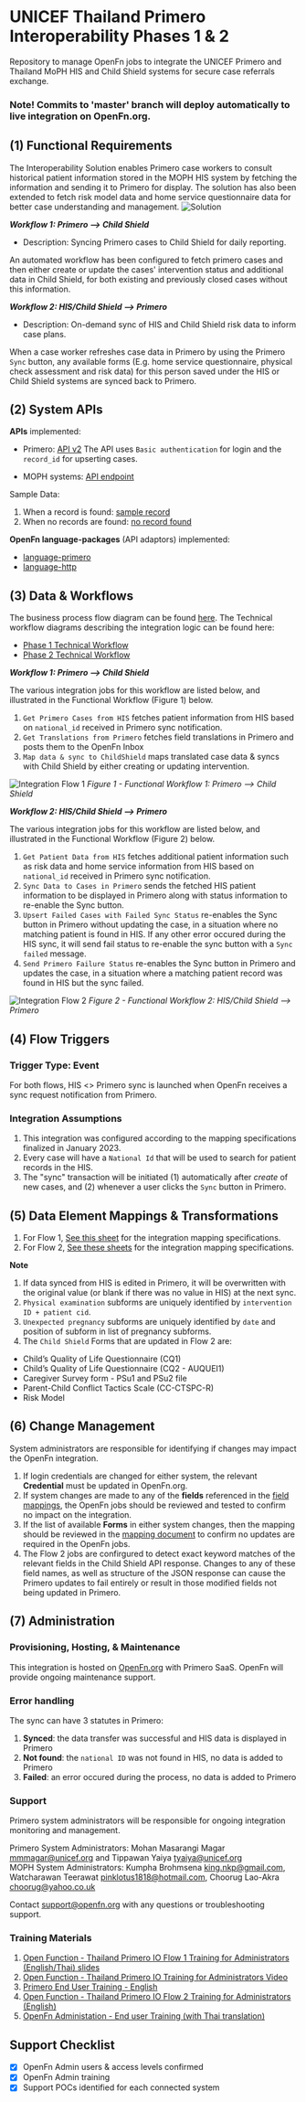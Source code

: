 # UNICEF Thailand Primero Interoperability Phases 1 & 2
Repository to manage OpenFn jobs to integrate the UNICEF Primero and Thailand MoPH HIS and Child Shield systems for secure case referrals exchange.

### Note! Commits to 'master' branch will deploy automatically to live integration on OpenFn.org. 


## (1) Functional Requirements
The Interoperability Solution enables Primero case workers to consult historical patient information stored in the MOPH HIS system by fetching the information and sending it to Primero for display. The solution has also been extended to fetch risk model data and home service questionnaire data for better case understanding and management.
![Solution](./solution-overview.png)

_**Workflow 1: Primero --> Child Shield**_
* Description: Syncing Primero cases to Child Shield for daily reporting.

An automated workflow has been configured to fetch primero cases and then either create or update the cases' intervention status and additional data in Child Shield, for both existing and previously closed cases without this information.

_**Workflow 2: HIS/Child Shield --> Primero**_
* Description: On-demand sync of HIS and Child Shield risk data to inform case plans.
 
When a case worker refreshes case data in Primero by using the Primero `Sync` button, any available forms (E.g. home service questionnaire, physical check assessment and risk data) for this person saved under the HIS or Child Shield systems are synced back to Primero.

## (2) System APIs
**APIs** implemented:
* Primero: [API v2](https://github.com/primeroIMS/primero/blob/development_v2/app/controllers/api/README.md)
The API uses `Basic authentication` for login and the `record_id` for upserting cases.

* MOPH systems: [API endpoint](https://cloud1.r8way.moph.go.th:3010/api)

Sample Data: 
1. When a record is found: [sample record](https://github.com/OpenFn/primero-thailand/blob/master/sampleData/state_HISpersonEndpoint14April.json)
2. When no records are found: [no record found](https://github.com/OpenFn/primero-thailand/blob/master/sampleData/state_HISpersonEndpointNotFound.json)

**OpenFn language-packages** (API adaptors) implemented: 
* [language-primero](https://github.com/OpenFn/language-primero)
* [language-http](https://github.com/OpenFn/language-http)

## (3) Data & Workflows
The business process flow diagram can be found [here](https://lucid.app/lucidchart/invitations/accept/inv_9f5bf24a-7c45-40b0-8718-42913469fa4b). The Technical workflow diagrams describing the integration logic can be found here:
* [Phase 1 Technical Workflow](https://lucid.app/lucidchart/fa23aa85-eee5-4172-b735-1b25cac8fbf5/edit?viewport_loc=-315%2C16%2C2731%2C1246%2CM19qSs3c3bse&invitationId=inv_b6bd0c75-5fe3-4e0d-b654-c94c27116510)
* [Phase 2 Technical Workflow](https://lucid.app/lucidchart/3cf245c5-f943-4587-9b14-720081eefc8d/edit?viewport_loc=-2719%2C-878%2C4980%2C2272%2C0_0&invitationId=inv_82a279db-14ee-46b3-abbb-638ee61711db)

_**Workflow 1: Primero --> Child Shield**_

The various integration jobs for this workflow are listed below, and illustrated in the Functional Workflow (Figure 1) below.
1. `Get Primero Cases from HIS` fetches patient information from HIS based on `national_id` received in Primero sync notification.
2. `Get Translations from Primero` fetches field translations in Primero and posts them to the OpenFn Inbox
3. `Map data & sync to ChildShield` maps translated case data & syncs with Child Shield by either creating or updating intervention.

![Integration Flow 1](./primero-workflow-1.png)
_Figure 1 - Functional Workflow 1: Primero --> Child Shield_

_**Workflow 2: HIS/Child Shield --> Primero**_

The various integration jobs for this workflow are listed below, and illustrated in the Functional Workflow (Figure 2) below.
1. `Get Patient Data from HIS` fetches additional patient information such as risk data and home service information from HIS based on `national_id` received in Primero sync notification.
2. `Sync Data to Cases in Primero` sends the fetched HIS patient information to be displayed in Primero along with status information to re-enable the Sync button.
3. `Upsert Failed Cases with Failed Sync Status` re-enables the Sync button in Primero without updating the case, in a situation where no matching patient is found in HIS. If any other error occured during the HIS sync, it will send fail status to re-enable the sync button with a `Sync failed` message.
4. `Send Primero Failure Status` re-enables the Sync button in Primero and updates the case, in a situation where a matching patient record was found in HIS but the sync failed.

![Integration Flow 2](./primero-workflow-2.png)
_Figure 2 - Functional Workflow 2: HIS/Child Shield --> Primero_




## (4) Flow Triggers
### Trigger Type: Event

For both flows, HIS <> Primero sync is launched when OpenFn receives a sync request notification from Primero.

### Integration Assumptions 
1. This integration was configured according to the mapping specifications finalized in January 2023. 
2. Every case will have a `National Id` that will be used to search for patient records in the HIS. 
3. The "sync" transaction will be initiated (1) automatically after _create_ of new cases, and (2) whenever a user clicks the `Sync` button in Primero. 


## (5) Data Element Mappings & Transformations
1. For Flow 1, [See this sheet](https://docs.google.com/spreadsheets/d/1f1fT3qmM4mKT98AaJ0ArlgONQRC-W9ghoa-j4BswwbM/edit#gid=541136337) for the integration mapping specifications. 
2. For Flow 2, [See these sheets](https://docs.google.com/spreadsheets/d/1f1fT3qmM4mKT98AaJ0ArlgONQRC-W9ghoa-j4BswwbM/edit#gid=1992480365&range=A11:C14) for the integration mapping specifications. 



**Note**
1. If data synced from HIS is edited in Primero, it will be overwritten with the original value (or blank if there was no value in HIS) at the next sync.
2. `Physical examination` subforms are uniquely identified by `intervention ID + patient cid`.
3. `Unexpected pregnancy` subforms are uniquely identified by `date` and position of subform in list of pregnancy subforms.
4. The `Child Shield` Forms that are updated in Flow 2 are:
* Child’s Quality of Life Questionnaire (CQ1)
* Child’s Quality of Life Questionnaire (CQ2 - AUQUEI1)
* Caregiver Survey form - PSu1 and PSu2 file
* Parent-Child Conflict Tactics Scale (CC-CTSPC-R)
* Risk Model

## (6) Change Management
System administrators are responsible for identifying if changes may impact the OpenFn integration. 
1. If login credentials are changed for either system, the relevant **Credential** must be updated in OpenFn.org. 
2. If system changes are made to any of the **fields** referenced in the [field mappings](https://docs.google.com/spreadsheets/d/1f1fT3qmM4mKT98AaJ0ArlgONQRC-W9ghoa-j4BswwbM/edit?usp=sharing), the OpenFn jobs should be reviewed and tested to confirm no impact on the integration. 
3. If the list of available  **Forms** in either system changes, then the mapping should be reviewed in the [mapping document](https://docs.google.com/spreadsheets/d/1f1fT3qmM4mKT98AaJ0ArlgONQRC-W9ghoa-j4BswwbM/edit?usp=sharing) to confirm no updates are required in the OpenFn jobs.
4. The Flow 2 jobs are confirgured to detect exact keyword matches of the relevant fields in the Child Shield API response. Changes to any of these field names, as well as structure of the JSON response can cause the Primero updates to fail entirely or result in those modified fields not being updated in Primero.

## (7) Administration
### Provisioning, Hosting, & Maintenance
This integration is hosted on [OpenFn.org](https://openfn.org/projects) with Primero SaaS. OpenFn will provide ongoing maintenance support. 

### Error handling
The sync can have 3 statutes in Primero:
1. **Synced**: the data transfer was successful and HIS data is displayed in Primero
2. **Not found**: the `national ID` was not found in HIS, no data is added to Primero
3. **Failed**: an error occured during the process, no data is added to Primero

### Support 
Primero system administrators will be responsible for ongoing integration monitoring and management.  

Primero System Administrators: Mohan Masarangi Magar <mmmagar@unicef.org> and Tippawan Yaiya <tyaiya@unicef.org>  
MOPH System Administrators: Kumpha Brohmsena <king.nkp@gmail.com>, Watcharawan Teerawat <pinklotus1818@hotmail.com>, Choorug Lao-Akra <choorug@yahoo.co.uk>

Contact support@openfn.org with any questions or troubleshooting support. 

### Training Materials
1. [Open Function - Thailand Primero IO Flow 1 Training for Administrators (English/Thai) slides](https://docs.google.com/presentation/d/1-_TdK61T_BDaWtwv3EWnFvfka6kc1mgK/edit#slide=id.p1)
2. [Open Function - Thailand Primero IO Training for Administrators Video](https://drive.google.com/file/d/1ESGnWMC77IbWog9rRKwTw4qalu0kwiCq/view?usp=sharing)
3. [Primero End User Training - English](https://docs.google.com/presentation/d/1Y10hv8PtoDa766qRMbHbzOHPABRYbp4N8xdgecmWiHs/edit#slide=id.ga81cdd0b96_0_755)
4. [Open Function - Thailand Primero IO Flow 2 Training for Administrators (English)](https://docs.google.com/presentation/d/1yoMI6dGGsrJlHn4b25EnTQVXSaAvLG65iM1hUUs3kA4/edit#slide=id.g8c9d2ded25_0_193)
5. [OpenFn Administation - End user Training (with Thai translation)](https://docs.google.com/presentation/d/1gdhLQdhIqzr1ZdrrljxsSFUyVqaL_N9d/edit)


## Support Checklist
- [x] OpenFn Admin users & access levels confirmed 
- [x] OpenFn Admin training
- [x] Support POCs identified for each connected system
